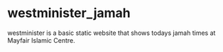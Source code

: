 # westminister_jamah
westminister is a basic static website that shows todays jamah times at Mayfair Islamic Centre.
